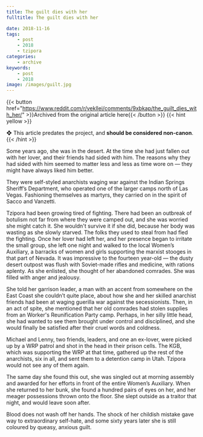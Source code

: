```yaml
---
title: The guilt dies with her
fulltitle: The guilt dies with her

date: 2018-11-16
tags:
    - post
    - 2018
    - tzipora
categories:
    - archive
keywords:
    - post
    - 2018
image: /images/guilt.jpg
---
```

{{< button href="https://www.reddit.com/r/vekllei/comments/9xbkap/the_guilt_dies_with_her/" >}}Archived from the original article here{{< /button >}}
{{< hint yellow >}}

❖ This article predates the project, and **should be considered non-canon**.
{{< /hint >}}

Some years ago, she was in the desert. At the time she had just fallen out with her lover, and their friends had sided with him. The reasons why they had sided with him seemed to matter less and less as time wore on —  they might have always liked him better.

They were self-styled anarchists waging war against the Indian Springs Sheriff’s Department, who operated one of the larger camps north of Las Vegas. Fashioning themselves as martyrs, they carried on in the spirit of Sacco and Vanzetti.

Tzipora had been growing tired of fighting. There had been an outbreak of botulism not far from where they were camped out, and she was worried she might catch it. She wouldn't survive it if she did, because her body was wasting as she slowly starved. The folks they used to steal from had fled the fighting.
Once her lover had left her, and her presence began to irritate the small group, she left one night and walked to the local Women’s Auxiliary, a barracks of women and girls supporting the marxist stooges in that part of Nevada. It was impressive to the fourteen year-old  —  the dusty desert outpost was flush with Soviet-made rifles and medicine, with rations aplenty. As she enlisted, she thought of her abandoned comrades. She was filled with anger and jealousy.

She told her garrison leader, a man with an accent from somewhere on the East Coast she couldn’t quite place, about how she and her skilled anarchist friends had been at waging guerilla war against the secessionists. Then, in an act of spite, she mentioned that her old comrades had stolen supplies from an Worker's Reunification Party camp. Perhaps, in her silly little head, she had wanted to see them brought under control and disciplined, and she would finally be satisfied after their cruel words and coldness.

Michael and Lenny, two friends, leaders, and one an ex-lover, were picked up by a WRP patrol and shot in the head in their prison cells. The KGB, which was supporting the WRP at that time, gathered up the rest of the anarchists, six in all, and sent them to a detention camp in Utah. Tzipora would not see any of them again.

The same day she found this out, she was singled out at morning assembly and awarded for her efforts in front of the entire Women’s Auxiliary. When she returned to her bunk, she found a hundred pairs of eyes on her, and her meager possessions thrown onto the floor. She slept outside as a traitor that night, and would leave soon after.

Blood does not wash off her hands. The shock of her childish mistake gave way to extraordinary self-hate, and some sixty years later she is still coloured by queasy, anxious guilt.
